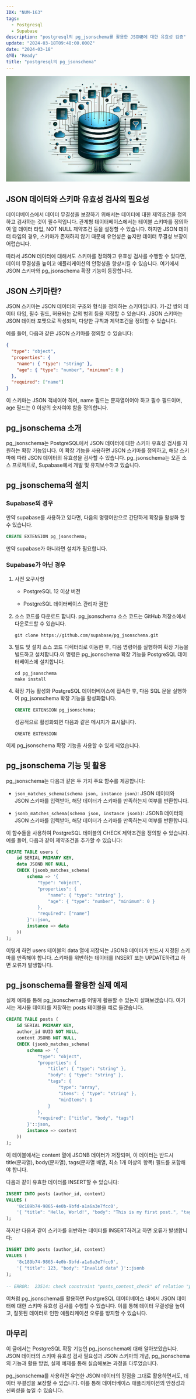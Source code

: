 ```yaml
---
IDX: "NUM-163"
tags:
  - Postgresql
  - Supabase
description: "postgresql의 pg_jsonschema를 활용한 JSONB에 대한 유효성 검증"
update: "2024-03-18T09:48:00.000Z"
date: "2024-03-18"
상태: "Ready"
title: "postgresql의 pg_jsonschema"
---
```

![](image1.png)
## JSON 데이터와 스키마 유효성 검사의 필요성

데이터베이스에서 데이터 무결성을 보장하기 위해서는 데이터에 대한 제약조건을 정의하고 검사하는 것이 필수적입니다. 관계형 데이터베이스에서는 테이블 스키마를 정의하여 열 데이터 타입, NOT NULL 제약조건 등을 설정할 수 있습니다. 하지만 JSON 데이터 타입의 경우, 스키마가 존재하지 않기 때문에 유연성은 높지만 데이터 무결성 보장이 어렵습니다.

따라서 JSON 데이터에 대해서도 스키마를 정의하고 유효성 검사를 수행할 수 있다면, 데이터 무결성을 높이고 애플리케이션의 안정성을 향상시킬 수 있습니다. 여기에서 JSON 스키마와 pg\_jsonschema 확장 기능이 등장합니다.

## JSON 스키마란?

JSON 스키마는 JSON 데이터의 구조와 형식을 정의하는 스키마입니다. 키-값 쌍의 데이터 타입, 필수 필드, 허용되는 값의 범위 등을 지정할 수 있습니다. JSON 스키마는 JSON 데이터 포맷으로 작성되며, 다양한 규칙과 제약조건을 정의할 수 있습니다.

예를 들어, 다음과 같은 JSON 스키마를 정의할 수 있습니다:

```json
{
  "type": "object",
  "properties": {
    "name": { "type": "string" },
    "age": { "type": "number", "minimum": 0 }
  },
  "required": ["name"]
}

```

이 스키마는 JSON 객체여야 하며, name 필드는 문자열이어야 하고 필수 필드이며, age 필드는 0 이상의 숫자여야 함을 정의합니다.

## pg\_jsonschema 소개

pg\_jsonschema는 PostgreSQL에서 JSON 데이터에 대한 스키마 유효성 검사를 지원하는 확장 기능입니다. 이 확장 기능을 사용하면 JSON 스키마를 정의하고, 해당 스키마에 따라 JSON 데이터의 유효성을 검사할 수 있습니다. pg\_jsonschema는 오픈 소스 프로젝트로, Supabase에서 개발 및 유지보수하고 있습니다.

## pg\_jsonschema의 설치

### Supabase의 경우

만약 supabase를 사용하고 있다면, 다음의 명령어만으로 간단하게 확장을 활성화 할 수 있습니다.

```sql
CREATE EXTENSION pg_jsonschema;
```

만약 supabase가 아니라면 설치가 필요합니다. 

### Supabase가 아닌 경우

1. 사전 요구사항

    - PostgreSQL 12 이상 버전

    - PostgreSQL 데이터베이스 관리자 권한

1. 소스 코드를 다운로드 합니다. pg\_jsonschema 소스 코드는 GitHub 저장소에서 다운로드할 수 있습니다.

    ```shell
    git clone https://github.com/supabase/pg_jsonschema.git
    ```

1. 빌드 및 설치 소스 코드 디렉터리로 이동한 후, 다음 명령어를 실행하여 확장 기능을 빌드하고 설치합니다.이 명령은 pg\_jsonschema 확장 기능을 PostgreSQL 데이터베이스에 설치합니다.

    ```shell
    cd pg_jsonschema
    make install
    ```

1. 확장 기능 활성화 PostgreSQL 데이터베이스에 접속한 후, 다음 SQL 문을 실행하여 pg\_jsonschema 확장 기능을 활성화합니다.

    ```sql
    CREATE EXTENSION pg_jsonschema;
    ```

    성공적으로 활성화되면 다음과 같은 메시지가 표시됩니다.

    ```plain text
    CREATE EXTENSION
    ```

이제 pg\_jsonschema 확장 기능을 사용할 수 있게 되었습니다.

## pg\_jsonschema 기능 및 활용

pg\_jsonschema는 다음과 같은 두 가지 주요 함수를 제공합니다:

- `json_matches_schema(schema json, instance json)`: JSON 데이터와 JSON 스키마를 입력받아, 해당 데이터가 스키마를 만족하는지 여부를 반환합니다.

- `jsonb_matches_schema(schema json, instance jsonb)`: JSONB 데이터와 JSON 스키마를 입력받아, 해당 데이터가 스키마를 만족하는지 여부를 반환합니다.

이 함수들을 사용하여 PostgreSQL 테이블의 CHECK 제약조건을 정의할 수 있습니다. 예를 들어, 다음과 같이 제약조건을 추가할 수 있습니다:

```sql
CREATE TABLE users (
    id SERIAL PRIMARY KEY,
    data JSONB NOT NULL,
    CHECK (jsonb_matches_schema(
        schema => '{
            "type": "object",
            "properties": {
                "name": { "type": "string" },
                "age": { "type": "number", "minimum": 0 }
            },
            "required": ["name"]
        }'::json,
        instance => data
    ))
);

```

이렇게 하면 users 테이블의 data 열에 저장되는 JSONB 데이터가 반드시 지정된 스키마를 만족해야 합니다. 스키마를 위반하는 데이터를 INSERT 또는 UPDATE하려고 하면 오류가 발생합니다.

## pg\_jsonschema를 활용한 실제 예제

실제 예제를 통해 pg\_jsonschema를 어떻게 활용할 수 있는지 살펴보겠습니다. 여기서는 게시물 데이터를 저장하는 posts 테이블을 예로 들겠습니다.

```sql
CREATE TABLE posts (
    id SERIAL PRIMARY KEY,
    author_id UUID NOT NULL,
    content JSONB NOT NULL,
    CHECK (jsonb_matches_schema(
        schema => '{
            "type": "object",
            "properties": {
                "title": { "type": "string" },
                "body": { "type": "string" },
                "tags": {
                    "type": "array",
                    "items": { "type": "string" },
                    "minItems": 1
                }
            },
            "required": ["title", "body", "tags"]
        }'::json,
        instance => content
    ))
);

```

이 테이블에서는 content 열에 JSONB 데이터가 저장되며, 이 데이터는 반드시 title(문자열), body(문자열), tags(문자열 배열, 최소 1개 이상의 항목) 필드를 포함해야 합니다.

다음과 같이 유효한 데이터를 INSERT할 수 있습니다:

```sql
INSERT INTO posts (author_id, content)
VALUES (
    '8c189b74-9865-4e0b-9bfd-a1a6a3e7fcc0',
    '{ "title": "Hello, World!", "body": "This is my first post.", "tags": ["hello", "world"] }'::jsonb
);

```

하지만 다음과 같이 스키마를 위반하는 데이터를 INSERT하려고 하면 오류가 발생합니다:

```sql
INSERT INTO posts (author_id, content)
VALUES (
    '8c189b74-9865-4e0b-9bfd-a1a6a3e7fcc0',
    '{ "title": 123, "body": "Invalid data" }'::jsonb
);

-- ERROR:  23514: check constraint "posts_content_check" of relation "posts" is violated by some row

```

이처럼 pg\_jsonschema를 활용하면 PostgreSQL 데이터베이스 내에서 JSON 데이터에 대한 스키마 유효성 검사를 수행할 수 있습니다. 이를 통해 데이터 무결성을 높이고, 잘못된 데이터로 인한 애플리케이션 오류를 방지할 수 있습니다.

## 마무리

이 글에서는 PostgreSQL 확장 기능인 pg\_jsonschema에 대해 알아보았습니다. JSON 데이터의 스키마 유효성 검사 필요성과 JSON 스키마의 개념, pg\_jsonschema의 기능과 활용 방법, 실제 예제를 통해 실습해보는 과정을 다루었습니다.

pg\_jsonschema를 사용하면 유연한 JSON 데이터의 장점을 그대로 활용하면서도, 데이터 무결성을 보장할 수 있습니다. 이를 통해 데이터베이스 애플리케이션의 안정성과 신뢰성을 높일 수 있습니다.

